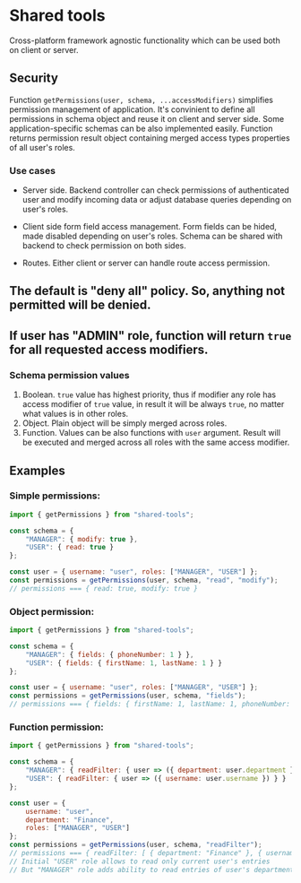 # Shared tools
Cross-platform framework agnostic functionality which can be used both on client or server.

## Security

Function `getPermissions(user, schema, ...accessModifiers)` simplifies permission management of application.
It's convinient to define all permissions in schema object and reuse it on client and server side. Some application-specific schemas can be also implemented easily. Function returns permission result object containing merged access types properties of all user's roles.

### Use cases
- Server side. Backend controller can check permissions of authenticated user and modify incoming data or adjust database queries depending on user's roles.

- Client side form field access management. Form fields can be hided, made disabled depending on user's roles.
Schema can be shared with backend to check permission on both sides.

- Routes. Either client or server can handle route access permission.

## The default is "deny all" policy. So, anything not permitted will be denied.

## If user has "ADMIN" role, function will return `true` for all requested access modifiers.

### Schema permission values

1. Boolean. `true` value has highest priority, thus if modifier any role has access modifier of `true` value, in result it will be always `true`, no matter what values is in other roles.
2. Object. Plain object will be simply merged across roles.
3. Function. Values can be also functions with `user` argument. Result will be executed and merged across all roles with the same access modifier.

## Examples

### Simple permissions:

```javascript
import { getPermissions } from "shared-tools";

const schema = {
    "MANAGER": { modify: true },
    "USER": { read: true }
};

const user = { username: "user", roles: ["MANAGER", "USER"] };
const permissions = getPermissions(user, schema, "read", "modify");
// permissions === { read: true, modify: true }
```

### Object permission:

```javascript
import { getPermissions } from "shared-tools";

const schema = {
    "MANAGER": { fields: { phoneNumber: 1 } },
    "USER": { fields: { firstName: 1, lastName: 1 } }
};

const user = { username: "user", roles: ["MANAGER", "USER"] };
const permissions = getPermissions(user, schema, "fields");
// permissions === { fields: { firstName: 1, lastName: 1, phoneNumber: 1 } }
```

### Function permission:

```javascript
import { getPermissions } from "shared-tools";

const schema = {
    "MANAGER": { readFilter: { user => ({ department: user.department }) } },
    "USER": { readFilter: { user => ({ username: user.username }) } }
};

const user = {
    username: "user",
    department: "Finance",
    roles: ["MANAGER", "USER"]
};
const permissions = getPermissions(user, schema, "readFilter");
// permissions === { readFilter: [ { department: "Finance" }, { username: "user" } ] }
// Initial "USER" role allows to read only current user's entries
// But "MANAGER" role adds ability to read entries of user's department
```